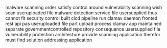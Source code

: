 malware scanning order satisfy control around vulnerability scanning wish scan useruploaded file malware detection service file usersupplied thus cannot fit security control built cicd pipeline run clamav daemon fronted rest api pas useruploaded file part upload process clamav app maintained separate governmentcontrolled repository consequence usersupplied file vulnerability protection architecture provide scanning application therefor must find solution addressing application